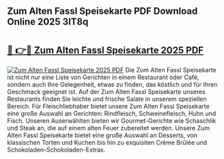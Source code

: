## Zum Alten Fassl Speisekarte PDF Download Online 2025 3lT8q

# <h2><a href="http://gcb9wq.nevu.top/?p=Zum+Alten+Fassl+Speisekarte">🔗 👉🔴 Zum Alten Fassl Speisekarte 2025 PDF</a></h2>

[![Zum Alten Fassl Speisekarte 2025 PDF](https://i.imgur.com/dBaPXMq.png)](http://gcb9wq.nevu.top/?p=Zum+Alten+Fassl+Speisekarte)
Die Zum Alten Fassl Speisekarte ist nicht nur eine Liste von Gerichten in einem Restaurant oder Café, sondern auch Ihre Gelegenheit, etwas zu finden, das köstlich und für Ihren Geschmack geeignet ist. Auf der Zum Alten Fassl Speisekarte unseres Restaurants finden Sie leichte und frische Salate in unserem speziellen Bereich. Für Fleischliebhaber bietet unsere Zum Alten Fassl Speisekarte eine große Auswahl an Gerichten: Rindfleisch, Schweinefleisch, Huhn und Fisch. Unseren Auserwählten bieten wir Gourmet-Gerichte wie Schaschlik und Steak an, die auf einem alten Feuer zubereitet werden. Unsere Zum Alten Fassl Speisekarte bietet eine große Auswahl an Desserts, von klassischen Torten und Kuchen bis hin zu exquisiten Crème Brûlée und Schokoladen-Schokoladen-Extras.
